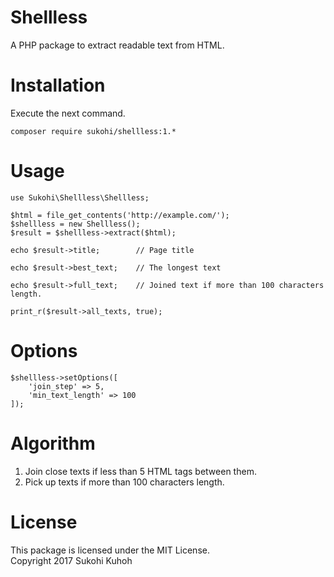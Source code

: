 # Shellless
A PHP package to extract readable text from HTML.

# Installation

Execute the next command.

    composer require sukohi/shellless:1.*

# Usage


    use Sukohi\Shellless\Shellless;

    $html = file_get_contents('http://example.com/');
    $shellless = new Shellless();
    $result = $shellless->extract($html);

    echo $result->title;        // Page title
    
    echo $result->best_text;    // The longest text

    echo $result->full_text;    // Joined text if more than 100 characters length.
    
    print_r($result->all_texts, true);

# Options

    $shellless->setOptions([
        'join_step' => 5,
        'min_text_length' => 100
    ]);

# Algorithm

1. Join close texts if less than 5 HTML tags between them.
2. Pick up texts if more than 100 characters length.

# License

This package is licensed under the MIT License.  
Copyright 2017 Sukohi Kuhoh